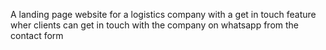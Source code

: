 A landing page  website for a logistics company
with a get in touch feature wher clients can get in touch with the company on whatsapp from the contact form 
